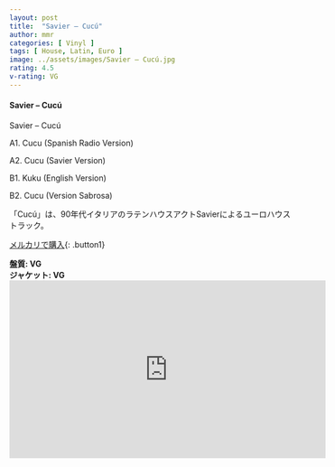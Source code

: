 ```yaml
---
layout: post
title:  "Savier – Cucú"
author: mmr
categories: [ Vinyl ]
tags: [ House, Latin, Euro ]
image: ../assets/images/Savier – Cucú.jpg
rating: 4.5
v-rating: VG
---
```


#### Savier – Cucú

Savier – Cucú

A1. Cucu (Spanish Radio Version)

A2. Cucu (Savier Version)

B1. Kuku (English Version)

B2. Cucu (Version Sabrosa)

「Cucú」は、90年代イタリアのラテンハウスアクトSavierによるユーロハウストラック。

[メルカリで購入](https://jp.mercari.com/item/m22577820880?afid=6142608987){: .button1}

<div class="mt-4 mb-4 d-flex align-items-center">
<strong class="mr-1">盤質: VG</strong>
</div>
<div class="mt-4 mb-4 d-flex align-items-center">
<strong class="mr-1">ジャケット: VG</strong>
</div>

<iframe width="560" height="315" src="https://www.youtube.com/embed/NkifnKQop8M?si=an-nnnoLLKztXS8A" title="YouTube video player" frameborder="0" allow="accelerometer; autoplay; clipboard-write; encrypted-media; gyroscope; picture-in-picture; web-share" referrerpolicy="strict-origin-when-cross-origin" allowfullscreen></iframe>